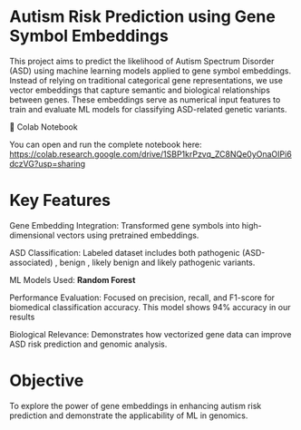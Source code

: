 # Autism Risk Prediction using Gene Symbol Embeddings
This project aims to predict the likelihood of Autism Spectrum Disorder (ASD) using machine learning models applied to gene symbol embeddings. Instead of relying on traditional categorical gene representations, we use vector embeddings that capture semantic and biological relationships between genes. These embeddings serve as numerical input features to train and evaluate ML models for classifying ASD-related genetic variants.

📓 Colab Notebook

You can open and run the complete notebook here:
https://colab.research.google.com/drive/1SBP1krPzvq_ZC8NQe0yOnaOIPi6dczVG?usp=sharing

# Key Features
Gene Embedding Integration: Transformed gene symbols into high-dimensional vectors using pretrained embeddings.

ASD Classification: Labeled dataset includes both pathogenic (ASD-associated) , benign , likely benign and likely pathogenic variants.

ML Models Used: **Random Forest**

Performance Evaluation: Focused on precision, recall, and F1-score for biomedical classification accuracy.
This model shows 94% accuracy in our results

Biological Relevance: Demonstrates how vectorized gene data can improve ASD risk prediction and genomic analysis.

# Objective
To explore the power of gene embeddings in enhancing autism risk prediction and demonstrate the applicability of ML in genomics.

